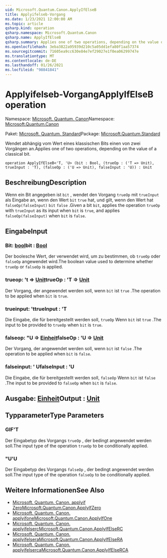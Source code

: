 ```yaml
---
uid: Microsoft.Quantum.Canon.ApplyIfElseB
title: Applyifelseb-Vorgang
ms.date: 1/23/2021 12:00:00 AM
ms.topic: article
qsharp.kind: operation
qsharp.namespace: Microsoft.Quantum.Canon
qsharp.name: ApplyIfElseB
qsharp.summary: Applies one of two operations, depending on the value of a classical bit.
ms.openlocfilehash: 3eba3822a95939d210c5a05dd1efa80f1aa57374
ms.sourcegitcommit: 71605ea9cc630e84e7ef29027e1f0ea06299747e
ms.translationtype: MT
ms.contentlocale: de-DE
ms.lasthandoff: 01/26/2021
ms.locfileid: "98841841"
---
```

# <a name="applyifelseb-operation"></a><span data-ttu-id="02260-102">Applyifelseb-Vorgang</span><span class="sxs-lookup"><span data-stu-id="02260-102">ApplyIfElseB operation</span></span>

<span data-ttu-id="02260-103">Namespace: [Microsoft. Quantum. Canon](xref:Microsoft.Quantum.Canon)</span><span class="sxs-lookup"><span data-stu-id="02260-103">Namespace: [Microsoft.Quantum.Canon](xref:Microsoft.Quantum.Canon)</span></span>

<span data-ttu-id="02260-104">Paket: [Microsoft. Quantum. Standard](https://nuget.org/packages/Microsoft.Quantum.Standard)</span><span class="sxs-lookup"><span data-stu-id="02260-104">Package: [Microsoft.Quantum.Standard](https://nuget.org/packages/Microsoft.Quantum.Standard)</span></span>


<span data-ttu-id="02260-105">Wendet abhängig vom Wert eines klassischen Bits einen von zwei Vorgängen an.</span><span class="sxs-lookup"><span data-stu-id="02260-105">Applies one of two operations, depending on the value of a classical bit.</span></span>

```qsharp
operation ApplyIfElseB<'T, 'U> (bit : Bool, (trueOp : ('T => Unit), trueInput : 'T), (falseOp : ('U => Unit), falseInput : 'U)) : Unit
```


## <a name="description"></a><span data-ttu-id="02260-106">Beschreibung</span><span class="sxs-lookup"><span data-stu-id="02260-106">Description</span></span>

<span data-ttu-id="02260-107">Wenn ein Bit angegeben ist `bit` , wendet den Vorgang `trueOp` mit `trueInput` als Eingabe an, wenn den Wert `bit` `true` hat, und gilt, wenn den Wert hat `falseOp(falseInput)` `bit` `false` .</span><span class="sxs-lookup"><span data-stu-id="02260-107">Given a bit `bit`, applies the operation `trueOp` with `trueInput` as its input when `bit` is `true`, and applies `falseOp(falseInput)` when `bit` is `false`.</span></span>

## <a name="input"></a><span data-ttu-id="02260-108">Eingabe</span><span class="sxs-lookup"><span data-stu-id="02260-108">Input</span></span>

### <a name="bit--bool"></a><span data-ttu-id="02260-109">Bit: [bool](xref:microsoft.quantum.lang-ref.bool)</span><span class="sxs-lookup"><span data-stu-id="02260-109">bit : [Bool](xref:microsoft.quantum.lang-ref.bool)</span></span>

<span data-ttu-id="02260-110">Der boolesche Wert, der verwendet wird, um zu bestimmen, ob `trueOp` oder `falseOp` angewendet wird.</span><span class="sxs-lookup"><span data-stu-id="02260-110">The boolean value used to determine whether `trueOp` or `falseOp` is applied.</span></span>


### <a name="trueop--t--unit"></a><span data-ttu-id="02260-111">trueop: 't => [Unit](xref:microsoft.quantum.lang-ref.unit)</span><span class="sxs-lookup"><span data-stu-id="02260-111">trueOp : 'T => [Unit](xref:microsoft.quantum.lang-ref.unit)</span></span> 

<span data-ttu-id="02260-112">Der Vorgang, der angewendet werden soll, wenn `bit` ist `true` .</span><span class="sxs-lookup"><span data-stu-id="02260-112">The operation to be applied when `bit` is `true`.</span></span>


### <a name="trueinput--t"></a><span data-ttu-id="02260-113">trueinput: 't</span><span class="sxs-lookup"><span data-stu-id="02260-113">trueInput : 'T</span></span>

<span data-ttu-id="02260-114">Die Eingabe, die für bereitgestellt werden soll, `trueOp` Wenn `bit` ist `true` .</span><span class="sxs-lookup"><span data-stu-id="02260-114">The input to be provided to `trueOp` when `bit` is `true`.</span></span>


### <a name="falseop--u--unit"></a><span data-ttu-id="02260-115">falseop: "U => [Einheit](xref:microsoft.quantum.lang-ref.unit)</span><span class="sxs-lookup"><span data-stu-id="02260-115">falseOp : 'U => [Unit](xref:microsoft.quantum.lang-ref.unit)</span></span> 

<span data-ttu-id="02260-116">Der Vorgang, der angewendet werden soll, wenn `bit` ist `false` .</span><span class="sxs-lookup"><span data-stu-id="02260-116">The operation to be applied when `bit` is `false`.</span></span>


### <a name="falseinput--u"></a><span data-ttu-id="02260-117">falseinput: ' U</span><span class="sxs-lookup"><span data-stu-id="02260-117">falseInput : 'U</span></span>

<span data-ttu-id="02260-118">Die Eingabe, die für bereitgestellt werden soll, `falseOp` Wenn `bit` ist `false` .</span><span class="sxs-lookup"><span data-stu-id="02260-118">The input to be provided to `falseOp` when `bit` is `false`.</span></span>



## <a name="output--unit"></a><span data-ttu-id="02260-119">Ausgabe: [Einheit](xref:microsoft.quantum.lang-ref.unit)</span><span class="sxs-lookup"><span data-stu-id="02260-119">Output : [Unit](xref:microsoft.quantum.lang-ref.unit)</span></span>



## <a name="type-parameters"></a><span data-ttu-id="02260-120">Typparameter</span><span class="sxs-lookup"><span data-stu-id="02260-120">Type Parameters</span></span>

### <a name="t"></a><span data-ttu-id="02260-121">GIF</span><span class="sxs-lookup"><span data-stu-id="02260-121">'T</span></span>

<span data-ttu-id="02260-122">Der Eingabetyp des Vorgangs `trueOp` , der bedingt angewendet werden soll.</span><span class="sxs-lookup"><span data-stu-id="02260-122">The input type of the operation `trueOp` to be conditionally applied.</span></span>
### <a name="u"></a><span data-ttu-id="02260-123">"U</span><span class="sxs-lookup"><span data-stu-id="02260-123">'U</span></span>

<span data-ttu-id="02260-124">Der Eingabetyp des Vorgangs `falseOp` , der bedingt angewendet werden soll.</span><span class="sxs-lookup"><span data-stu-id="02260-124">The input type of the operation `falseOp` to be conditionally applied.</span></span>

## <a name="see-also"></a><span data-ttu-id="02260-125">Weitere Informationen</span><span class="sxs-lookup"><span data-stu-id="02260-125">See Also</span></span>

- [<span data-ttu-id="02260-126">Microsoft. Quantum. Canon. applyif Zero</span><span class="sxs-lookup"><span data-stu-id="02260-126">Microsoft.Quantum.Canon.ApplyIfZero</span></span>](xref:Microsoft.Quantum.Canon.ApplyIfZero)
- [<span data-ttu-id="02260-127">Microsoft. Quantum. Canon. applyifone</span><span class="sxs-lookup"><span data-stu-id="02260-127">Microsoft.Quantum.Canon.ApplyIfOne</span></span>](xref:Microsoft.Quantum.Canon.ApplyIfOne)
- [<span data-ttu-id="02260-128">Microsoft. Quantum. Canon. applyifelserc</span><span class="sxs-lookup"><span data-stu-id="02260-128">Microsoft.Quantum.Canon.ApplyIfElseRC</span></span>](xref:Microsoft.Quantum.Canon.ApplyIfElseRC)
- [<span data-ttu-id="02260-129">Microsoft. Quantum. Canon. applyifelsera</span><span class="sxs-lookup"><span data-stu-id="02260-129">Microsoft.Quantum.Canon.ApplyIfElseRA</span></span>](xref:Microsoft.Quantum.Canon.ApplyIfElseRA)
- [<span data-ttu-id="02260-130">Microsoft. Quantum. Canon. applyifelserca</span><span class="sxs-lookup"><span data-stu-id="02260-130">Microsoft.Quantum.Canon.ApplyIfElseRCA</span></span>](xref:Microsoft.Quantum.Canon.ApplyIfElseRCA)